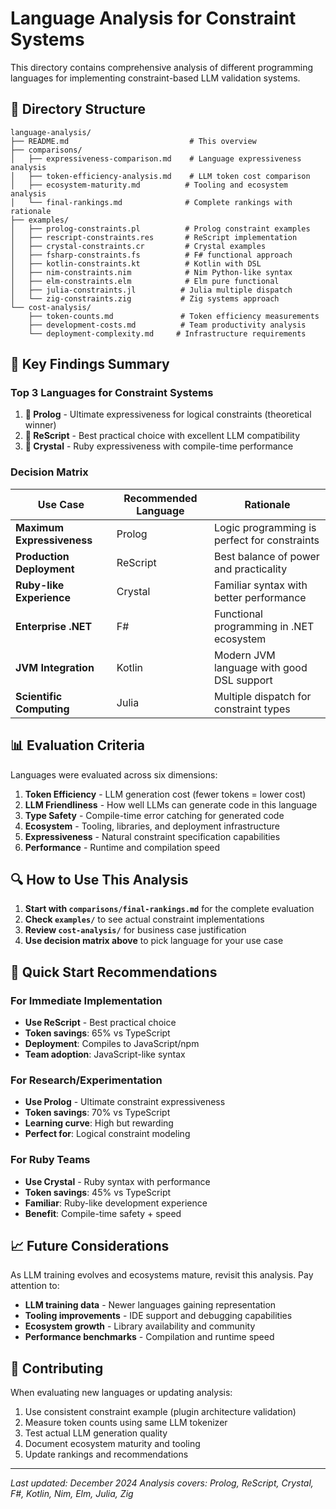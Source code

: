 # Language Analysis for Constraint Systems

This directory contains comprehensive analysis of different programming languages for implementing constraint-based LLM validation systems.

## 📁 Directory Structure

```
language-analysis/
├── README.md                           # This overview
├── comparisons/
│   ├── expressiveness-comparison.md    # Language expressiveness analysis
│   ├── token-efficiency-analysis.md    # LLM token cost comparison  
│   ├── ecosystem-maturity.md          # Tooling and ecosystem analysis
│   └── final-rankings.md              # Complete rankings with rationale
├── examples/
│   ├── prolog-constraints.pl          # Prolog constraint examples
│   ├── rescript-constraints.res       # ReScript implementation
│   ├── crystal-constraints.cr         # Crystal examples
│   ├── fsharp-constraints.fs          # F# functional approach
│   ├── kotlin-constraints.kt          # Kotlin with DSL
│   ├── nim-constraints.nim            # Nim Python-like syntax
│   ├── elm-constraints.elm            # Elm pure functional
│   ├── julia-constraints.jl          # Julia multiple dispatch
│   └── zig-constraints.zig           # Zig systems approach
└── cost-analysis/
    ├── token-counts.md               # Token efficiency measurements
    ├── development-costs.md          # Team productivity analysis
    └── deployment-complexity.md     # Infrastructure requirements

```

## 🎯 Key Findings Summary

### Top 3 Languages for Constraint Systems

1. **🥇 Prolog** - Ultimate expressiveness for logical constraints (theoretical winner)
2. **🥈 ReScript** - Best practical choice with excellent LLM compatibility  
3. **🥉 Crystal** - Ruby expressiveness with compile-time performance

### Decision Matrix

| Use Case | Recommended Language | Rationale |
|----------|---------------------|-----------|
| **Maximum Expressiveness** | Prolog | Logic programming is perfect for constraints |
| **Production Deployment** | ReScript | Best balance of power and practicality |
| **Ruby-like Experience** | Crystal | Familiar syntax with better performance |
| **Enterprise .NET** | F# | Functional programming in .NET ecosystem |
| **JVM Integration** | Kotlin | Modern JVM language with good DSL support |
| **Scientific Computing** | Julia | Multiple dispatch for constraint types |

## 📊 Evaluation Criteria

Languages were evaluated across six dimensions:

1. **Token Efficiency** - LLM generation cost (fewer tokens = lower cost)
2. **LLM Friendliness** - How well LLMs can generate code in this language
3. **Type Safety** - Compile-time error catching for generated code
4. **Ecosystem** - Tooling, libraries, and deployment infrastructure
5. **Expressiveness** - Natural constraint specification capabilities
6. **Performance** - Runtime and compilation speed

## 🔍 How to Use This Analysis

1. **Start with `comparisons/final-rankings.md`** for the complete evaluation
2. **Check `examples/`** to see actual constraint implementations
3. **Review `cost-analysis/`** for business case justification
4. **Use decision matrix above** to pick language for your use case

## 🚀 Quick Start Recommendations

### For Immediate Implementation
- **Use ReScript** - Best practical choice
- **Token savings**: 65% vs TypeScript
- **Deployment**: Compiles to JavaScript/npm
- **Team adoption**: JavaScript-like syntax

### For Research/Experimentation  
- **Use Prolog** - Ultimate constraint expressiveness
- **Token savings**: 70% vs TypeScript
- **Learning curve**: High but rewarding
- **Perfect for**: Logical constraint modeling

### For Ruby Teams
- **Use Crystal** - Ruby syntax with performance
- **Token savings**: 45% vs TypeScript  
- **Familiar**: Ruby-like development experience
- **Benefit**: Compile-time safety + speed

## 📈 Future Considerations

As LLM training evolves and ecosystems mature, revisit this analysis. Pay attention to:

- **LLM training data** - Newer languages gaining representation
- **Tooling improvements** - IDE support and debugging capabilities
- **Ecosystem growth** - Library availability and community
- **Performance benchmarks** - Compilation and runtime speed

## 🤝 Contributing

When evaluating new languages or updating analysis:

1. Use consistent constraint example (plugin architecture validation)
2. Measure token counts using same LLM tokenizer
3. Test actual LLM generation quality
4. Document ecosystem maturity and tooling
5. Update rankings and recommendations

---

*Last updated: December 2024*
*Analysis covers: Prolog, ReScript, Crystal, F#, Kotlin, Nim, Elm, Julia, Zig*